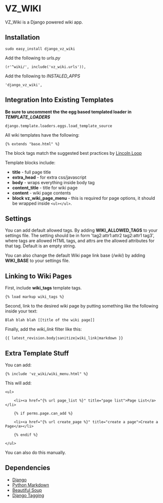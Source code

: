 VZ_WIKI
===============

VZ_Wiki is a Django powered wiki app.

Installation
------------

`sudo easy_install django_vz_wiki`

Add the following to *urls.py*

`(r'^wiki/', include('vz_wiki.urls')),`

Add the following to *INSTALED_APPS*

`'django_vz_wiki',`

Integration Into Existing Templates
-----------------------------------

**Be sure to uncomment the the egg based templated loader in *TEMPLATE_LOADERS***

`django.template.loaders.eggs.load_template_source`

All wiki templates have the following:

`{% extends "base.html" %}`

The block tags match the suggested best practices by [Lincoln Loop](http://lincolnloop.com/django-best-practices/apps/modules/templates.html)

Template blocks include:

* **title** - full page title
* **extra_head** - for extra css/javascript
* **body** - wraps everything inside body tag
* **content_title** - title for wiki page
* **content** - wiki page contents
* **block vz_wiki_page_menu** - this is required for page options, it should be wrapped
inside `<ul></ul>`.

Settings
--------

You can add default allowed tags.  By adding **WIKI_ALLOWED_TAGS** to your settings file.  The  setting should be in form 'tag2:attr1:attr2 tag2:attr1 tag3', where tags are allowed HTML tags, and attrs are the allowed attributes for that tag.  Default is an empty string.

You can also change the default Wiki page link base (*/wiki*) by adding **WIKI_BASE** to your settings file.

Linking to Wiki Pages
---------------------

First, include **wiki_tags** template tags.

`{% load markup wiki_tags %}`

Second, link to the desired wiki page by putting something like the following inside
your text:

`Blah blah blah [[title of the wiki page]]`

Finally, add the *wiki_link* filter like this:

`{{ latest_revision.body|sanitize|wiki_link|markdown }}`

Extra Template Stuff
--------------------

You can add:

`{% include 'vz_wiki/wiki_menu.html" %}`

This will add:

`<ul>`

`    <li><a href="{% url page_list %}" title="page list">Page List</a></li>`

`    {% if perms.page.can_add %}`

`    <li><a href="{% url create_page %}" title="create a page">Create a Page</a></li>`

`    {% endif %}`

`</ul>`

You can also do this manually.

Dependencies
--------------

* [Django](http://djangoproject.com)
* [Python Markdown](http://www.freewisdom.org/projects/python-markdown)
* [Beautiful Soup](http://www.crummy.com/software/BeautifulSoup)
* [Django Tagging](http://code.google.com/p/django-tagging/)
